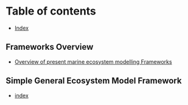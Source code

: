 # Table of contents

* [Index](README.md)

## Frameworks Overview

* [Overview of present marine ecosystem modelling Frameworks](frameworks-overview/overview-of-present-marine-ecosystem-modelling-frameworks.md)

## Simple General Ecosystem Model Framework

* [index](simple-general-ecosystem-model-framework/untitled.md)

